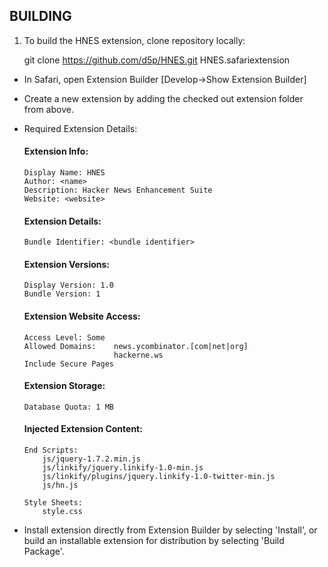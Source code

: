 ## BUILDING

1. To build the HNES extension, clone repository locally:

    git clone https://github.com/d5p/HNES.git HNES.safariextension

* In Safari, open Extension Builder [Develop->Show Extension Builder]

* Create a new extension by adding the checked out extension folder from above.

*   Required Extension Details:
    #### Extension Info:
	    Display Name: HNES 
        Author: <name>
        Description: Hacker News Enhancement Suite
        Website: <website>

    #### Extension Details:
        Bundle Identifier: <bundle identifier>

    #### Extension Versions:
        Display Version: 1.0
        Bundle Version: 1

    #### Extension Website Access:
        Access Level: Some
        Allowed Domains:    news.ycombinator.[com|net|org]
                            hackerne.ws
        Include Secure Pages

    #### Extension Storage:
        Database Quota: 1 MB

    #### Injected Extension Content:
        End Scripts:
            js/jquery-1.7.2.min.js
            js/linkify/jquery.linkify-1.0-min.js
            js/linkify/plugins/jquery.linkify-1.0-twitter-min.js
            js/hn.js

        Style Sheets:
            style.css

* Install extension directly from Extension Builder by selecting 'Install', or build an installable extension for distribution by selecting 'Build Package'.
